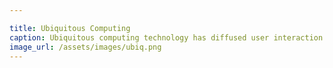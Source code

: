 ```yaml
---

title: Ubiquitous Computing
caption: Ubiquitous computing technology has diffused user interaction to the environment and has enabled an ecosystem of devices and services, such as the nest smart thermostat, which connects to the internet and is controlled through a mobile computer.
image_url: /assets/images/ubiq.png
---
```


